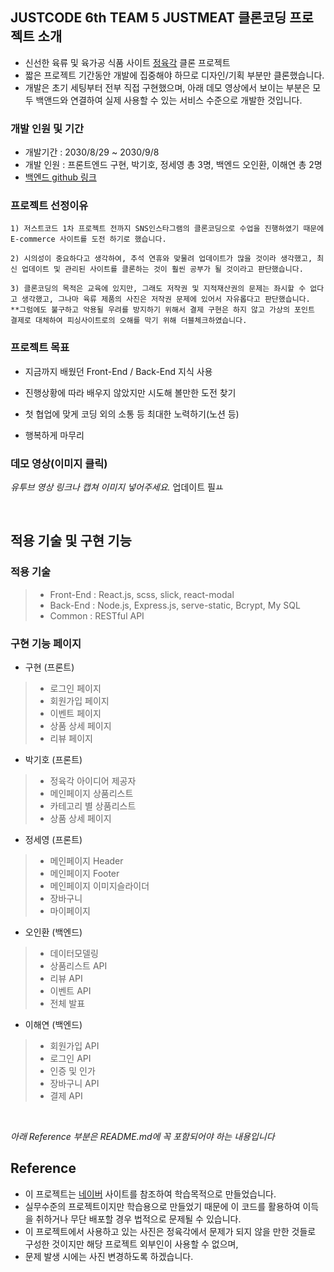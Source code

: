 
## JUSTCODE 6th TEAM 5 JUSTMEAT 클론코딩 프로젝트 소개

- 신선한 육류 및  육가공 식품 사이트 [정육각](https://www.jeongyookgak.com/index) 클론 프로젝트
- 짧은 프로젝트 기간동안 개발에 집중해야 하므로 디자인/기획 부분만 클론했습니다.
- 개발은 초기 세팅부터 전부 직접 구현했으며, 아래 데모 영상에서 보이는 부분은 모두 백앤드와 연결하여 실제 사용할 수 있는 서비스 수준으로 개발한 것입니다.

### 개발 인원 및 기간

- 개발기간 : 2030/8/29 ~ 2030/9/8
- 개발 인원 : 프론트엔드 구현, 박기호, 정세영 총 3명, 백엔드 오인환, 이해연 총 2명
- [백엔드 github 링크](https://github.com/wecode-bootcamp-korea/justcode-6-1st-justmeat-back)

### 프로젝트 선정이유

    1) 저스트코드 1차 프로젝트 전까지 SNS인스타그램의 클론코딩으로 수업을 진행하였기 때문에 E-commerce 사이트를 도전 하기로 했습니다. 

    2) 시의성이 중요하다고 생각하여, 추석 연휴와 맞물려 업데이트가 많을 것이라 생각했고, 최신 업데이트 및 관리된 사이트를 클론하는 것이 훨씬 공부가 될 것이라고 판단했습니다.

    3) 클론코딩의 목적은 교육에 있지만, 그래도 저작권 및 지적재산권의 문제는 좌시할 수 없다고 생각했고, 그나마 육류 제품의 사진은 저작권 문제에 있어서 자유롭다고 판단했습니다. 
    **그럼에도 불구하고 악용될 우려를 방지하기 위해서 결제 구현은 하지 않고 가상의 포인트 결제로 대체하여 피싱사이트로의 오해를 막기 위해 더블체크하였습니다.


### 프로젝트 목표

- 지금까지 배웠던 Front-End / Back-End 지식 사용

- 진행상황에 따라 배우지 않았지만 시도해 볼만한 도전 찾기

- 첫 협업에 맞게 코딩 외의 소통 등 최대한 노력하기(노션 등)

- 행복하게 마무리

### 데모 영상(이미지 클릭)

*유투브 영상 링크나 캡쳐 이미지 넣어주세요.* 업데이트 필ㅛ

<br>

## 적용 기술 및 구현 기능

### 적용 기술

> - Front-End : React.js, scss, slick, react-modal
> - Back-End : Node.js, Express.js, serve-static, Bcrypt, My SQL
> - Common : RESTful API


### 구현 기능 페이지

- 구현 (프론트)
> - 로그인 페이지
> - 회원가입 페이지
> - 이벤트 페이지
> - 상품 상세 페이지
> - 리뷰 페이지


- 박기호 (프론트)
> - 정육각 아이디어 제공자
> - 메인페이지 상품리스트
> - 카테고리 별 상품리스트
> - 상품 상세 페이지

- 정세영 (프론트)
> - 메인페이지 Header
> - 메인페이지 Footer
> - 메인페이지 이미지슬라이더
> - 장바구니
> - 마이페이지

- 오인환 (백엔드)
> - 데이터모델링
> - 상품리스트 API
> - 리뷰 API
> - 이벤트 API
> - 전체 발표

- 이해연 (백엔드)
> - 회원가입 API
> - 로그인 API
> - 인증 및 인가
> - 장바구니 API
> - 결제 API

<br>

*아래 Reference 부분은 README.md에 꼭 포함되어야 하는 내용입니다*

## Reference

- 이 프로젝트는 [네이버](https://www.jeongyookgak.com/index) 사이트를 참조하여 학습목적으로 만들었습니다.
- 실무수준의 프로젝트이지만 학습용으로 만들었기 때문에 이 코드를 활용하여 이득을 취하거나 무단 배포할 경우 법적으로 문제될 수 있습니다.
- 이 프로젝트에서 사용하고 있는 사진은 정육각에서 문제가 되지 않을 만한 것들로 구성한 것이지만 해당 프로젝트 외부인이 사용할 수 없으며, 
- 문제 발생 시에는 사진 변경하도록 하겠습니다.
